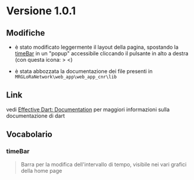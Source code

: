 [doc]: https://dart.dev/guides/language/effective-dart/documentation

# Versione 1.0.1

## Modifiche

* è stato modificato leggermente il layout della pagina,
spostando la [timeBar](#timebar) in un "popup" accessibile cliccando il pulsante in alto a destra (con questa icona: > <)

* è stata abbozzata la documentazione dei file presenti in `MRGLoRaNetwork\web_app\web_app_cnr\lib`


## Link

vedi [Effective Dart: Documentation][doc] per maggiori informazioni sulla documentazione di dart

## Vocabolario

### timeBar

> Barra per la modifica dell'intervallo di tempo, visibile nei vari grafici della home page

